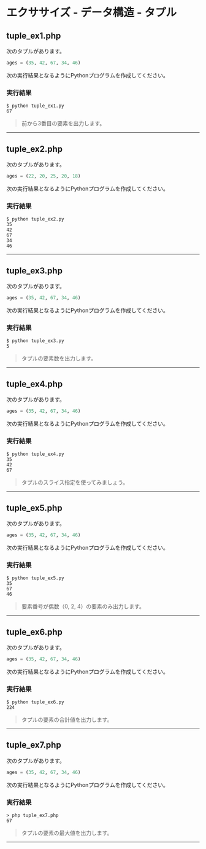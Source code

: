 # エクササイズ - データ構造 - タプル

## tuple_ex1.php

次のタプルがあります。

```python
ages = (35, 42, 67, 34, 46)
```

次の実行結果となるようにPythonプログラムを作成してください。

### 実行結果

```
$ python tuple_ex1.py 
67
```

> 前から3番目の要素を出力します。

---


## tuple_ex2.php

次のタプルがあります。

```python
ages = (22, 20, 25, 20, 18)
```

次の実行結果となるようにPythonプログラムを作成してください。

### 実行結果

```
$ python tuple_ex2.py
35
42
67
34
46
```

---

## tuple_ex3.php

次のタプルがあります。

```python
ages = (35, 42, 67, 34, 46)
```

次の実行結果となるようにPythonプログラムを作成してください。

### 実行結果

```
$ python tuple_ex3.py 
5
```

> タプルの要素数を出力します。

---


## tuple_ex4.php

次のタプルがあります。

```python
ages = (35, 42, 67, 34, 46)
```

次の実行結果となるようにPythonプログラムを作成してください。

### 実行結果

```
$ python tuple_ex4.py
35
42
67
```

> タプルのスライス指定を使ってみましょう。

---

## tuple_ex5.php

次のタプルがあります。

```python
ages = (35, 42, 67, 34, 46)
```

次の実行結果となるようにPythonプログラムを作成してください。

### 実行結果

```
$ python tuple_ex5.py
35
67
46
```

> 要素番号が偶数（0, 2, 4）の要素のみ出力します。

---

## tuple_ex6.php

次のタプルがあります。

```python
ages = (35, 42, 67, 34, 46)
```

次の実行結果となるようにPythonプログラムを作成してください。

### 実行結果

```
$ python tuple_ex6.py
224
```

> タプルの要素の合計値を出力します。

---

## tuple_ex7.php

次のタプルがあります。

```python
ages = (35, 42, 67, 34, 46)
```

次の実行結果となるようにPythonプログラムを作成してください。

### 実行結果

```
> php tuple_ex7.php
67
```

> タプルの要素の最大値を出力します。

---
